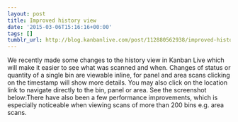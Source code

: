 ```yaml
---
layout: post
title: Improved history view
date: '2015-03-06T15:16:16+00:00'
tags: []
tumblr_url: http://blog.kanbanlive.com/post/112880562938/improved-history-view
---
```

We recently made some changes to the history view in Kanban Live which will make it easier to see what was scanned and when. Changes of status or quantity of a single bin are viewable inline, for panel and area scans clicking on the timestamp will show more details. You may also click on the location link to navigate directly to the bin, panel or area. See the screenshot below:There have also been a few performance improvements, which is especially noticeable when viewing scans of more than 200 bins e.g. area scans.
